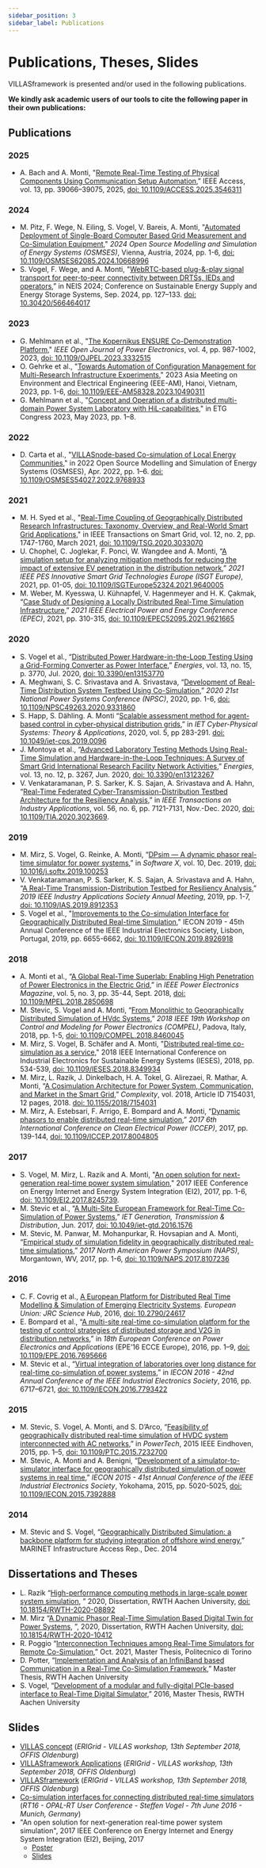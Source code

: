 ```yaml
---
sidebar_position: 3
sidebar_label: Publications
---
```


# Publications, Theses, Slides

VILLASframework is presented and/or used in the following publications.

**We kindly ask academic users of our tools to cite the following paper in their own publications:**

## Publications

### 2025
- A. Bach and A. Monti, "[Remote Real-Time Testing of Physical Components Using Communication Setup Automation](https://ieeexplore.ieee.org/document/10906587/),” IEEE Access, vol. 13, pp. 39066–39075, 2025, [doi: 10.1109/ACCESS.2025.3546311](https://doi.org/10.1109/ACCESS.2025.3546311)

### 2024
- M. Pitz, F. Wege, N. Eiling, S. Vogel, V. Bareis, A. Monti, "[Automated Deployment of Single-Board Computer Based Grid Measurement and Co-Simulation Equipment](https://xploreqa.ieee.org/document/10668996)," _2024 Open Source Modelling and Simulation of Energy Systems (OSMSES)_, Vienna, Austria, 2024, pp. 1-6, [doi: 10.1109/OSMSES62085.2024.10668996](https://doi.org/10.1109/OSMSES62085.2024.10668996)
- S. Vogel, F. Wege, and A. Monti, "[WebRTC-based plug-&-play signal transport for peer-to-peer connectivity between DRTSs, IEDs and operators](https://ieeexplore.ieee.org/document/10926633),” in NEIS 2024; Conference on Sustainable Energy Supply and Energy Storage Systems, Sep. 2024, pp. 127–133. [doi:  10.30420/566464017](https://doi.org/10.30420/566464017)

### 2023
- G. Mehlmann et al., "[The Kopernikus ENSURE Co-Demonstration Platform](https://xploreqa.ieee.org/document/10316568)," _IEEE Open Journal of Power Electronics_, vol. 4, pp. 987-1002, 2023, [doi: 10.1109/OJPEL.2023.3332515](https://doi.org/10.1109/OJPEL.2023.3332515)
- O. Gehrke et al., "[Towards Automation of Configuration Management for Multi-Research Infrastructure Experiments](https://xploreqa.ieee.org/document/10490311)," 2023 Asia Meeting on Environment and Electrical Engineering (EEE-AM), Hanoi, Vietnam, 2023, pp. 1-6, [doi: 10.1109/EEE-AM58328.2023.10490311](https://doi.org/10.1109/EEE-AM58328.2023.10490311)
- G. Mehlmann et al., "[Concept and Operation of a distributed multi-domain Power System Laboratory with HiL-capabilities](https://ieeexplore.ieee.org/document/10172942)," in ETG Congress 2023, May 2023, pp. 1–8.

### 2022
- D. Carta et al., "[VILLASnode-based Co-simulation of Local Energy Communities](https://ieeexplore.ieee.org/document/9768933/)," in 2022 Open Source Modelling and Simulation of Energy Systems (OSMSES), Apr. 2022, pp. 1–6. [doi: 10.1109/OSMSES54027.2022.9768933](https://doi.org/10.1109/OSMSES54027.2022.9768933)

### 2021

- M. H. Syed et al., "[Real-Time Coupling of Geographically Distributed Research Infrastructures: Taxonomy, Overview, and Real-World Smart Grid Applications](https://xploreqa.ieee.org/document/9235545)," in IEEE Transactions on Smart Grid, vol. 12, no. 2, pp. 1747-1760, March 2021, [doi: 10.1109/TSG.2020.3033070](https://doi.org/10.1109/TSG.2020.3033070)
- U. Chophel, C. Joglekar, F. Ponci, W. Wangdee and A. Monti, “[A simulation setup for analyzing mitigation methods for reducing the impact of extensive EV penetration in the distribution network](https://ieeexplore.ieee.org/abstract/document/9640005),” _2021 IEEE PES Innovative Smart Grid Technologies Europe (ISGT Europe)_, 2021, pp. 01-05, [doi: 10.1109/ISGTEurope52324.2021.9640005](https://doi.org/10.1109/ISGTEurope52324.2021.9640005)
- M. Weber, M. Kyesswa, U. Kühnapfel, V. Hagenmeyer and H. K. Çakmak, “[Case Study of Designing a Locally Distributed Real-Time Simulation Infrastructure](https://ieeexplore.ieee.org/abstract/document/9621665),” _2021 IEEE Electrical Power and Energy Conference (EPEC)_, 2021, pp. 310-315, [doi: 10.1109/EPEC52095.2021.9621665](https://doi.org/10.1109/EPEC52095.2021.9621665)

### 2020

- S. Vogel et al., “[Distributed Power Hardware-in-the-Loop Testing Using a Grid-Forming Converter as Power Interface](https://www.mdpi.com/1996-1073/13/15/3770),” _Energies_, vol. 13, no. 15, p. 3770, Jul. 2020, [doi: 10.3390/en13153770](https://doi.org/10.3390/en13153770)
- A. Meghwani, S. C. Srivastava and A. Srivastava, “[Development of Real-Time Distribution System Testbed Using Co-Simulation](https://ieeexplore.ieee.org/abstract/document/9331860),” _2020 21st National Power Systems Conference (NPSC)_, 2020, pp. 1-6, [doi: 10.1109/NPSC49263.2020.9331860](https://doi.org/10.1109/NPSC49263.2020.9331860)
- S. Happ, S. Dähling. A. Monti “[Scalable assessment method for agent-based control in cyber-physical distribution grids](https://ietresearch.onlinelibrary.wiley.com/doi/abs/10.1049/iet-cps.2019.0096),” in _IET Cyber-Physical Systems: Theory & Applications_, 2020, vol. 5, pp 283-291. [doi: 10.1049/iet-cps.2019.0096](https://doi.org/10.1049/iet-cps.2019.0096)
- J. Montoya et al., “[Advanced Laboratory Testing Methods Using Real-Time Simulation and Hardware-in-the-Loop Techniques: A Survey of Smart Grid International Research Facility Network Activities](https://www.mdpi.com/1996-1073/13/12/3267),” _Energies_, vol. 13, no. 12, p. 3267, Jun. 2020, [doi: 10.3390/en13123267](https://doi.org/10.3390/en13123267)
- V. Venkataramanan, P. S. Sarker, K. S. Sajan, A. Srivastava and A. Hahn, “[Real-Time Federated Cyber-Transmission-Distribution Testbed Architecture for the Resiliency Analysis](https://ieeexplore.ieee.org/abstract/document/9195174),” in _IEEE Transactions on Industry Applications_, vol. 56, no. 6, pp. 7121-7131, Nov.-Dec. 2020, [doi: 10.1109/TIA.2020.3023669](https://doi.org/10.1109/TIA.2020.3023669).

### 2019
- M. Mirz, S. Vogel, G. Reinke, A. Monti, “[DPsim — A dynamic phasor real-time simulator for power systems](https://www.sciencedirect.com/science/article/pii/S2352711018302760),” in _Software X_, vol. 10, Dec. 2019, [doi: 10.1016/j.softx.2019.100253](https://doi.org/10.1016/j.softx.2019.100253)
- V. Venkataramanan, P. S. Sarker, K. S. Sajan, A. Srivastava and A. Hahn, “[A Real-Time Transmission-Distribution Testbed for Resiliency Analysis](https://ieeexplore.ieee.org/abstract/document/8912353),” _2019 IEEE Industry Applications Society Annual Meeting_, 2019, pp. 1-7, [doi: 10.1109/IAS.2019.8912353](https://doi.org/10.1109/IAS.2019.8912353)
- S. Vogel et al., "[Improvements to the Co-simulation Interface for Geographically Distributed Real-time Simulation](https://xploreqa.ieee.org/document/8926918)," IECON 2019 - 45th Annual Conference of the IEEE Industrial Electronics Society, Lisbon, Portugal, 2019, pp. 6655-6662, [doi: 10.1109/IECON.2019.8926918](https://doi.org/10.1109/IECON.2019.8926918)

### 2018

- A. Monti et al., “[A Global Real-Time Superlab: Enabling High Penetration of Power Electronics in the Electric Grid](https://ieeexplore.ieee.org/document/8458285/),” in _IEEE Power Electronics Magazine_, vol. 5, no. 3, pp. 35-44, Sept. 2018, [doi: 10.1109/MPEL.2018.2850698](https://doi.org/10.1109/MPEL.2018.2850698)
- M. Stevic, S. Vogel and A. Monti, “[From Monolithic to Geographically Distributed Simulation of HVdc Systems](https://ieeexplore.ieee.org/document/8460045),” _2018 IEEE 19th Workshop on Control and Modeling for Power Electronics (COMPEL)_, Padova, Italy, 2018, pp. 1-5, [doi: 10.1109/COMPEL.2018.8460045](https://doi.org/10.1109/COMPEL.2018.8460045)
- M. Mirz, S. Vogel, B. Schäfer and A. Monti, "[Distributed real-time co-simulation as a service](https://ieeexplore.ieee.org/document/8349934)," 2018 IEEE International Conference on Industrial Electronics for Sustainable Energy Systems (IESES), 2018, pp. 534-539, [doi: 10.1109/IESES.2018.8349934](https://doi.org/10.1109/IESES.2018.8349934)
- M. Mirz, L. Razik, J. Dinkelbach, H. A. Tokel, G. Alirezaei, R. Mathar, A. Monti, “[A Cosimulation Architecture for Power System, Communication, and Market in the Smart Grid](https://www.hindawi.com/journals/complexity/2018/7154031/),” _Complexity_, vol. 2018, Article ID 7154031, 12 pages, 2018. [doi: 10.1155/2018/7154031](https://doi.org/10.1155/2018/7154031)
- M. Mirz, A. Estebsari, F. Arrigo, E. Bompard and A. Monti, “[Dynamic phasors to enable distributed real-time simulation](https://ieeexplore.ieee.org/abstract/document/8004805),” _2017 6th International Conference on Clean Electrical Power (ICCEP)_, 2017, pp. 139-144, [doi: 10.1109/ICCEP.2017.8004805](https://doi.org/10.1109/ICCEP.2017.8004805)

### 2017
- S. Vogel, M. Mirz, L. Razik and A. Monti, "[An open solution for next-generation real-time power system simulation](https://ieeexplore.ieee.org/document/8245739)," 2017 IEEE Conference on Energy Internet and Energy System Integration (EI2), 2017, pp. 1-6, [doi: 10.1109/EI2.2017.8245739](https://doi.org/10.1109/EI2.2017.8245739).
- M. Stevic et al., “[A Multi-Site European Framework for Real-Time Co-Simulation of Power Systems](http://digital-library.theiet.org/content/journals/10.1049/iet-gtd.2016.1576),” _IET Generation, Transmission & Distribution_, Jun. 2017, [doi: 10.1049/iet-gtd.2016.1576](https://doi.org/10.1049/iet-gtd.2016.1576)
- M. Stevic, M. Panwar, M. Mohanpurkar, R. Hovsapian and A. Monti, “[Empirical study of simulation fidelity in geographically distributed real-time simulations](https://ieeexplore.ieee.org/document/8107236),” _2017 North American Power Symposium (NAPS)_, Morgantown, WV, 2017, pp. 1-6, [doi: 10.1109/NAPS.2017.8107236](https://doi.org/10.1109/NAPS.2017.8107236)

### 2016
- C. F. Covrig et al., [A European Platform for Distributed Real Time Modelling & Simulation of Emerging Electricity Systems](https://publications.jrc.ec.europa.eu/repository/handle/JRC101772). _European Union: JRC Science Hub_, 2016, [doi: 10.2790/24617](https://doi.org/10.2790/24617)
- E. Bompard et al., “[A multi-site real-time co-simulation platform for the testing of control strategies of distributed storage and V2G in distribution networks](http://ieeexplore.ieee.org/document/7695666/),” in _18th European Conference on Power Electronics and Applications_ (EPE’16 ECCE Europe), 2016, pp. 1–9, [doi: 10.1109/EPE.2016.7695666](https://doi.org/10.1109/EPE.2016.7695666)
- M. Stevic et al., “[Virtual integration of laboratories over long distance for real-time co-simulation of power systems](http://ieeexplore.ieee.org/document/7793422/),” in _IECON 2016 - 42nd Annual Conference of the IEEE Industrial Electronics Society_, 2016, pp. 6717–6721, [doi: 10.1109/IECON.2016.7793422](https://doi.org/10.1109/IECON.2016.7793422)

### 2015
- M. Stevic, S. Vogel, A. Monti, and S. D’Arco, “[Feasibility of geographically distributed real-time simulation of HVDC system interconnected with AC networks](http://ieeexplore.ieee.org/document/7232700/),” in _PowerTech_, 2015 IEEE Eindhoven, 2015, pp. 1–5, [doi: 10.1109/PTC.2015.7232700](https://doi.org/10.1109/PTC.2015.7232700)
- M. Stevic, A. Monti and A. Benigni, “[Development of a simulator-to-simulator interface for geographically distributed simulation of power systems in real time](https://ieeexplore.ieee.org/document/7392888),” _IECON 2015 - 41st Annual Conference of the IEEE Industrial Electronics Society_, Yokohama, 2015, pp. 5020-5025, [doi: 10.1109/IECON.2015.7392888](https://doi.org/10.1109/IECON.2015.7392888)

### 2014

- M. Stevic and S. Vogel, “[Geographically Distributed Simulation: a backbone platform for studying integration of offshore wind energy](http://www.marinet2.eu/wp-content/uploads/2017/04/DistSimOffshoreWind_SINTEF_infrastructure_access_report.pdf),” MARINET Infrastructure Access Rep., Dec. 2014

## Dissertations and Theses

- L. Razik “[High-performance computing methods in large-scale power system simulation](https://publications.rwth-aachen.de/record/796268), ” 2020, Dissertation, RWTH Aachen University, [doi: 10.18154/RWTH-2020-08892](https://doi.org/10.18154/RWTH-2020-08892)
- M. Mirz “[A Dynamic Phasor Real-Time Simulation Based Digital Twin for Power Systems](http://publications.rwth-aachen.de/record/804608), ”, 2020, Dissertation, RWTH Aachen University, [doi: 10.18154/RWTH-2020-10412](https://doi.org/10.18154/RWTH-2020-10412)
- R. Poggio “[Interconnection Techniques among Real-Time Simulators for Remote Co-Simulation](https://webthesis.biblio.polito.it/19849/1/tesi.pdf),” Oct. 2021, Master Thesis, Politecnico di Torino
- D. Potter, “[Implementation and Analysis of an InfiniBand based Communication in a Real-Time Co-Simulation Framework](https://git.dennispotter.eu/attachments/9e1ead91-54d0-4b41-ad96-6d3ae9f0f81d),” Master Thesis, RWTH Aachen University
- S. Vogel, “[Development of a modular and fully-digital PCIe-based interface to Real-Time Digital Simulator](https://publications.rwth-aachen.de/record/698510/),” 2016, Master Thesis, RWTH Aachen University

## Slides

- [VILLAS concept](https://villas.fein-aachen.org/slides/VILLASconcept_AMonti.pdf)
  (_ERIGrid - VILLAS workshop, 13th September 2018, OFFIS Oldenburg_)
- [VILLASframework Applications](https://villas.fein-aachen.org/slides/VILLASframework_Applications_MStevic.pdf)
  (_ERIGrid - VILLAS workshop, 13th September 2018, OFFIS Oldenburg_)
- [VILLASframework](https://villas.fein-aachen.org/slides/VILLASframework-v5.pdf)
  (_ERIGrid - VILLAS workshop, 13th September 2018, OFFIS Oldenburg_)
- [Co-simulation interfaces for connecting distributed real-time simulators](https://villas.fein-aachen.org/slides/Co-sim_interfaces_RT16.pdf)
   (_RT16 - OPAL-RT User Conference - Steffen Vogel - 7th June 2016 - Munich, Germany_)
- "An open solution for next-generation real-time power system simulation", 2017 IEEE Conference on Energy Internet and Energy System Integration (EI2), Beijing, 2017
  - [Poster](https://villas.fein-aachen.org/slides/ieee_ei2_2017_poster_open_solution.pdf)
  - [Slides](https://villas.fein-aachen.org/slides/3-minute-presentation-797.pdf)
